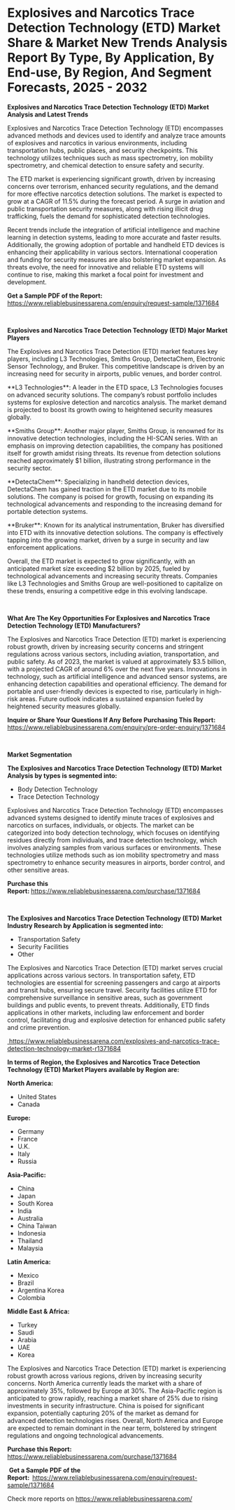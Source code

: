 <p><h1>Explosives and Narcotics Trace Detection Technology (ETD) Market Share & Market New Trends Analysis Report By Type, By Application, By End-use, By Region, And Segment Forecasts, 2025 - 2032</h1></p><p><strong>Explosives and Narcotics Trace Detection Technology (ETD) Market Analysis and Latest Trends</strong></p>
<p><p>Explosives and Narcotics Trace Detection Technology (ETD) encompasses advanced methods and devices used to identify and analyze trace amounts of explosives and narcotics in various environments, including transportation hubs, public places, and security checkpoints. This technology utilizes techniques such as mass spectrometry, ion mobility spectrometry, and chemical detection to ensure safety and security.</p><p>The ETD market is experiencing significant growth, driven by increasing concerns over terrorism, enhanced security regulations, and the demand for more effective narcotics detection solutions. The market is expected to grow at a CAGR of 11.5% during the forecast period. A surge in aviation and public transportation security measures, along with rising illicit drug trafficking, fuels the demand for sophisticated detection technologies.</p><p>Recent trends include the integration of artificial intelligence and machine learning in detection systems, leading to more accurate and faster results. Additionally, the growing adoption of portable and handheld ETD devices is enhancing their applicability in various sectors. International cooperation and funding for security measures are also bolstering market expansion. As threats evolve, the need for innovative and reliable ETD systems will continue to rise, making this market a focal point for investment and development.</p></p>
<p><strong>Get a Sample PDF of the Report:&nbsp;</strong> <a href="https://www.reliablebusinessarena.com/enquiry/request-sample/1371684?utm_campaign=3501&utm_medium=2&utm_source=Github&utm_content=ia&utm_term=22032025&utm_id=explosives-and-narcotics-trace-detection-technology-etd">https://www.reliablebusinessarena.com/enquiry/request-sample/1371684</a></p>
<p>&nbsp;</p>
<p><strong>Explosives and Narcotics Trace Detection Technology (ETD) Major Market Players</strong></p>
<p><p>The Explosives and Narcotics Trace Detection (ETD) market features key players, including L3 Technologies, Smiths Group, DetectaChem, Electronic Sensor Technology, and Bruker. This competitive landscape is driven by an increasing need for security in airports, public venues, and border control.</p><p>**L3 Technologies**: A leader in the ETD space, L3 Technologies focuses on advanced security solutions. The company’s robust portfolio includes systems for explosive detection and narcotics analysis. The market demand is projected to boost its growth owing to heightened security measures globally.</p><p>**Smiths Group**: Another major player, Smiths Group, is renowned for its innovative detection technologies, including the HI-SCAN series. With an emphasis on improving detection capabilities, the company has positioned itself for growth amidst rising threats. Its revenue from detection solutions reached approximately $1 billion, illustrating strong performance in the security sector.</p><p>**DetectaChem**: Specializing in handheld detection devices, DetectaChem has gained traction in the ETD market due to its mobile solutions. The company is poised for growth, focusing on expanding its technological advancements and responding to the increasing demand for portable detection systems.</p><p>**Bruker**: Known for its analytical instrumentation, Bruker has diversified into ETD with its innovative detection solutions. The company is effectively tapping into the growing market, driven by a surge in security and law enforcement applications.</p><p>Overall, the ETD market is expected to grow significantly, with an anticipated market size exceeding $2 billion by 2025, fueled by technological advancements and increasing security threats. Companies like L3 Technologies and Smiths Group are well-positioned to capitalize on these trends, ensuring a competitive edge in this evolving landscape.</p></p>
<p>&nbsp;</p>
<p><strong>What Are The Key Opportunities For Explosives and Narcotics Trace Detection Technology (ETD) Manufacturers?</strong></p>
<p><p>The Explosives and Narcotics Trace Detection (ETD) market is experiencing robust growth, driven by increasing security concerns and stringent regulations across various sectors, including aviation, transportation, and public safety. As of 2023, the market is valued at approximately $3.5 billion, with a projected CAGR of around 6% over the next five years. Innovations in technology, such as artificial intelligence and advanced sensor systems, are enhancing detection capabilities and operational efficiency. The demand for portable and user-friendly devices is expected to rise, particularly in high-risk areas. Future outlook indicates a sustained expansion fueled by heightened security measures globally.</p></p>
<p><strong>Inquire or Share Your Questions If Any Before Purchasing This Report:</strong> <a href="https://www.reliablebusinessarena.com/enquiry/pre-order-enquiry/1371684?utm_campaign=3501&utm_medium=2&utm_source=Github&utm_content=ia&utm_term=22032025&utm_id=explosives-and-narcotics-trace-detection-technology-etd">https://www.reliablebusinessarena.com/enquiry/pre-order-enquiry/1371684</a></p>
<p>&nbsp;</p>
<p><strong>Market Segmentation</strong></p>
<p><strong>The Explosives and Narcotics Trace Detection Technology (ETD) Market Analysis by types is segmented into:</strong></p>
<p><ul><li>Body Detection Technology</li><li>Trace Detection Technology</li></ul></p>
<p><p>Explosives and Narcotics Trace Detection Technology (ETD) encompasses advanced systems designed to identify minute traces of explosives and narcotics on surfaces, individuals, or objects. The market can be categorized into body detection technology, which focuses on identifying residues directly from individuals, and trace detection technology, which involves analyzing samples from various surfaces or environments. These technologies utilize methods such as ion mobility spectrometry and mass spectrometry to enhance security measures in airports, border control, and other sensitive areas.</p></p>
<p><strong>Purchase this Report:&nbsp;</strong><a href="https://www.reliablebusinessarena.com/purchase/1371684?utm_campaign=3501&utm_medium=2&utm_source=Github&utm_content=ia&utm_term=22032025&utm_id=explosives-and-narcotics-trace-detection-technology-etd">https://www.reliablebusinessarena.com/purchase/1371684</a></p>
<p>&nbsp;</p>
<p><strong>The Explosives and Narcotics Trace Detection Technology (ETD) Market Industry Research by Application is segmented into:</strong></p>
<p><ul><li>Transportation Safety</li><li>Security Facilities</li><li>Other</li></ul></p>
<p><p>The Explosives and Narcotics Trace Detection (ETD) market serves crucial applications across various sectors. In transportation safety, ETD technologies are essential for screening passengers and cargo at airports and transit hubs, ensuring secure travel. Security facilities utilize ETD for comprehensive surveillance in sensitive areas, such as government buildings and public events, to prevent threats. Additionally, ETD finds applications in other markets, including law enforcement and border control, facilitating drug and explosive detection for enhanced public safety and crime prevention.</p></p>
<p><a href="https://www.reliablebusinessarena.com/explosives-and-narcotics-trace-detection-technology-market-r1371684?utm_campaign=3501&utm_medium=2&utm_source=Github&utm_content=ia&utm_term=22032025&utm_id=explosives-and-narcotics-trace-detection-technology-etd">&nbsp;https://www.reliablebusinessarena.com/explosives-and-narcotics-trace-detection-technology-market-r1371684</a></p>
<p><strong>In terms of Region, the Explosives and Narcotics Trace Detection Technology (ETD) Market Players available by Region are:</strong></p>
<p>
    <p> <strong> North America: </strong>
        <ul>
            <li>United States</li>
            <li>Canada</li>
        </ul>
        </p> 
    <p> <strong> Europe: </strong>
        <ul>
            <li>Germany</li>
            <li>France</li>
            <li>U.K.</li>
            <li>Italy</li>
            <li>Russia</li>
        </ul>
        </p> 
    <p> <strong> Asia-Pacific: </strong>
        <ul>
            <li>China</li>
            <li>Japan</li>
            <li>South Korea</li>
            <li>India</li>
            <li>Australia</li>
            <li>China Taiwan</li>
            <li>Indonesia</li>
            <li>Thailand</li>
            <li>Malaysia</li>
        </ul>
        </p> 
    <p> <strong> Latin America: </strong>
        <ul>
            <li>Mexico</li>
            <li>Brazil</li>
            <li>Argentina Korea</li>
            <li>Colombia</li>
        </ul>
        </p> 
    <p> <strong> Middle East & Africa: </strong>
        <ul>
            <li>Turkey</li>
            <li>Saudi</li>
            <li>Arabia</li>
            <li>UAE</li>
            <li>Korea</li>
        </ul>
    </p>
    </p>
<p><p>The Explosives and Narcotics Trace Detection (ETD) market is experiencing robust growth across various regions, driven by increasing security concerns. North America currently leads the market with a share of approximately 35%, followed by Europe at 30%. The Asia-Pacific region is anticipated to grow rapidly, reaching a market share of 25% due to rising investments in security infrastructure. China is poised for significant expansion, potentially capturing 20% of the market as demand for advanced detection technologies rises. Overall, North America and Europe are expected to remain dominant in the near term, bolstered by stringent regulations and ongoing technological advancements.</p></p>
<p><strong>Purchase this Report: </strong><a href="https://www.reliablebusinessarena.com/purchase/1371684?utm_campaign=3501&utm_medium=2&utm_source=Github&utm_content=ia&utm_term=22032025&utm_id=explosives-and-narcotics-trace-detection-technology-etd">https://www.reliablebusinessarena.com/purchase/1371684</a></p>
<p>&nbsp;<strong>Get a Sample PDF of the Report:&nbsp;&nbsp;</strong><a href="https://www.reliablebusinessarena.com/enquiry/request-sample/1371684?utm_campaign=3501&utm_medium=2&utm_source=Github&utm_content=ia&utm_term=22032025&utm_id=explosives-and-narcotics-trace-detection-technology-etd">https://www.reliablebusinessarena.com/enquiry/request-sample/1371684</a></p>
<p><strong></strong></p>
<p>Check more reports on <a href="https://www.reliablebusinessarena.com/?utm_campaign=3501&utm_medium=2&utm_source=Github&utm_content=ia&utm_term=22032025&utm_id=explosives-and-narcotics-trace-detection-technology-etd">https://www.reliablebusinessarena.com/</a></p>